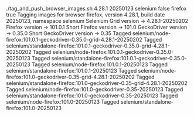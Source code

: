 ./tag_and_push_browser_images.sh 4.28.1 20250123 selenium false firefox true
Tagging images for browser firefox, version 4.28.1, build date 20250123, namespace selenium
Selenium Grid version -> 4.28.1-20250202
Firefox version -> 101.0.1
Short Firefox version -> 101.0
GeckoDriver version -> 0.35.0
Short GeckoDriver version -> 0.35
Tagged selenium/node-firefox:101.0.1-geckodriver-0.35.0-grid-4.28.1-20250202
Tagged selenium/standalone-firefox:101.0.1-geckodriver-0.35.0-grid-4.28.1-20250202
Tagged selenium/node-firefox:101.0.1-geckodriver-0.35.0-20250123
Tagged selenium/standalone-firefox:101.0.1-geckodriver-0.35.0-20250123
Tagged selenium/node-firefox:101.0.1-20250123
Tagged selenium/standalone-firefox:101.0.1-20250123
Tagged selenium/node-firefox:101.0-geckodriver-0.35-grid-4.28.1-20250202
Tagged selenium/standalone-firefox:101.0-geckodriver-0.35-grid-4.28.1-20250202
Tagged selenium/node-firefox:101.0-geckodriver-0.35-20250123
Tagged selenium/standalone-firefox:101.0-geckodriver-0.35-20250123
Tagged selenium/node-firefox:101.0-20250123
Tagged selenium/standalone-firefox:101.0-20250123
